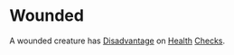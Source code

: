 # Wounded

A wounded creature has [Disadvantage](../Die%20Rolling%20Mechanics/Disadvantage.md) on [Health](../../Player%20Characters/Attributes/Health.md) [Checks](../Core%20Procedures/Check.md).
